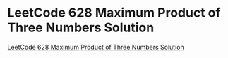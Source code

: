 # LeetCode 628 Maximum Product of Three Numbers Solution
[LeetCode 628 Maximum Product of Three Numbers Solution](https://aiwithcloud.com/2022/09/19/leetcode_628_maximum_product_of_three_numbers_solution/)